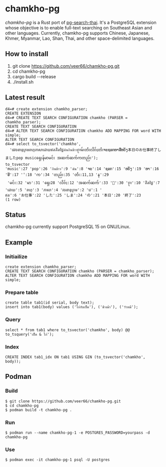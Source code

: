# chamkho-pg

_chamkho-pg_ is a Rust port of [pg-search-thai](https://github.com/zdk/pg-search-thai). It's a PostgreSQL extension whose objective is to enable full-text searching on Southeast Asian and other languages. Currently, chamkho-pg supports Chinese, Japanese, Khmer, Myanmar, Lao, Shan, Thai, and other space-delimited languages.

## How to install

1. git clone https://github.com/veer66/chamkho-pg.git
2. cd chamkho-pg
3. cargo build --release
4. ./install.sh

## Latest result

```
d4=# create extension chamkho_parser;
CREATE EXTENSION
d4=# CREATE TEXT SEARCH CONFIGURATION chamkho (PARSER = chamkho_parser);
CREATE TEXT SEARCH CONFIGURATION
d4=# ALTER TEXT SEARCH CONFIGURATION chamkho ADD MAPPING FOR word WITH simple;
ALTER TEXT SEARCH CONFIGURATION
d4=# select to_tsvector('chamkho',
  'វេវចនានុក្រមពហុភាសាដោយឥតគិតថ្លៃฉันกินข้าวၵႂၢမ်းတႆးလိၵ်ႈတႆးຈະຊອກຫາອີ່ຫຍັງ本日のお仕事終了しましたpop musicရှေးန်မာမင်း အဆက်ဆက်ကတည်း');
to_tsvector
'music':27 'pop':26 'กินข้าว':9 'ฉัน':8 'ຈະ':14 'ຊອກ':15 'ຫຍັງ':19 'ຫາ':16 'ອີ':17 '່':18 'က':34 'တည်း:35 'တႆး:11,13 'န':29
 'မင်း:32 'မာ':31 'ရှေး28 'လိၵ်ႈ:12 'အဆက်ဆက်':33 '်':30 'ၵႂၢ':10 'គិតថ្លៃ':7 'ដោយ':5 'ពហុ':3 'ភាសា':4 'វចនានុក្រម':2 'វេ':1 '
ឥត':6 'お仕事':22 'した':25 'しま':24 'の':21 '本日':20 '終了':23
(1 row)
```

## Status

chamkho-pg currently support PostgreSQL 15 on GNU/Linux.

## Example

### Initiailize

```
create extension chamkho_parser;
CREATE TEXT SEARCH CONFIGURATION chamkho (PARSER = chamkho_parser);
ALTER TEXT SEARCH CONFIGURATION chamkho ADD MAPPING FOR word WITH simple;
```

### Prepare table

```
create table tab1(id serial, body text);
insert into tab1(body) values ('ไก่กับเป็ด'), ('ช้างม้า'), ('วัวหมี');
```

### Query

```
select * from tab1 where to_tsvector('chamkho', body) @@ to_tsquery('เป็ด & ไก่');
```

### Index

```
CREATE INDEX tab1_idx ON tab1 USING GIN (to_tsvector('chamkho', body));
```

## Podman

### Build

```
$ git clone https://github.com/veer66/chamkho-pg.git
$ cd chamkho-pg
$ podman build -t chamkho-pg .
```

### Run

```
$ podman run --name chamkho-pg-1 -e POSTGRES_PASSWORD=yourpass -d chamkho-pg
```

### Use

```
$ podman exec -it chamkho-pg-1 psql -U postgres
```
